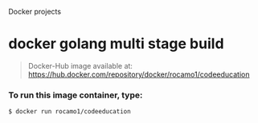 Docker projects
# docker golang multi stage build


> Docker-Hub image available at: https://hub.docker.com/repository/docker/rocamo1/codeeducation

### **To run this image container, type:**
```
$ docker run rocamo1/codeeducation
```
